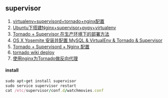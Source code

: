 ## supervisor

1. [virtualenv+supervisord+tornado+nginx配置](http://www.tuicool.com/articles/iQV3yq)
2. [Ubuntu下搭建Nginx+supervisor+pypy+virtualenv](http://chenjiehua.me/?p=31)
3. [Tornado + Supervisor 在生产环境下的部署方法](http://ju.outofmemory.cn/entry/62169)
4. [OS X Yosemite 安装并配置 MySQL & VirtualEnv & Tornado & Supervisor](http://jintaoliang.github.io/2015/01/11/OS-X-Yosemite-Install-MySQL-VirtualEnv-Tornado-Supervisor/)
5. [Tornado + Supervisord + Nginx 配置](http://gracece.com/2014/03/Tornado-supervisor+nginx/)
6. [tornado wiki deploy](https://github.com/tornadoweb/tornado/wiki/Deployment)
7. [使用nginx为Tornado做反向代理](http://www.letiantian.me/2014-09-16-nginx-tornado/)

#### install

```ruby
sudo apt-get install supervisor
sudo service supervisor restart
cat /etc/supervisor/conf.d/watchmovies.conf
```